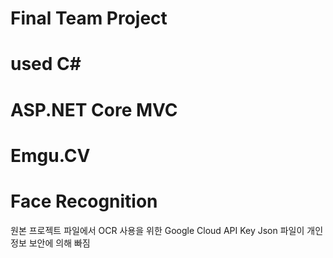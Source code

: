 # Final Team Project
# used C#
# ASP.NET Core MVC
# Emgu.CV
# Face Recognition
원본 프로젝트 파일에서 OCR 사용을 위한 Google Cloud API Key Json 파일이 개인정보 보안에 의해 빠짐 
